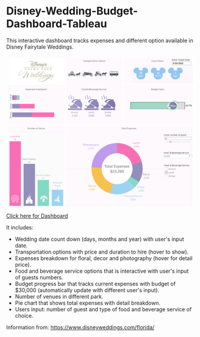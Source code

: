 # Disney-Wedding-Budget-Dashboard-Tableau
This interactive dashboard tracks expenses and different option available in Disney Fairytale Weddings.

![screenshot](/wedding_dashboard.png?raw=true "Optional Title")

[Click here for Dashboard](https://public.tableau.com/views/Disney_15844526744050/Dashboard1?:display_count=y&publish=yes&:origin=viz_share_link)


It includes:
- Wedding date count down (days, months and year) with user's input date.
- Transportation options with price and duration to hire (hover to show).
- Expenses breakdown for floral, decor and photography (hover for detail price).
- Food and beverage service options that is interactive with user's input of guests numbers.
- Budget progress bar that tracks current expenses with budget of $30,000 (automatically update with different user's input).
- Number of venues in different park.
- Pie chart that shows total expenses with detail breakdown.
- Users input: number of guest and type of food and beverage service of choice.

Information from: https://www.disneyweddings.com/florida/

